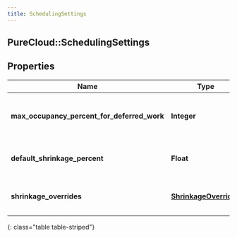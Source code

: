```yaml
---
title: SchedulingSettings
---
```

## PureCloud::SchedulingSettings

## Properties

|Name | Type | Description | Notes|
|------------ | ------------- | ------------- | -------------|
| **max_occupancy_percent_for_deferred_work** | **Integer** | Max occupancy percent for deferred work | [optional] |
| **default_shrinkage_percent** | **Float** | Default shrinkage percent for scheduling | [optional] |
| **shrinkage_overrides** | [**ShrinkageOverrides**](ShrinkageOverrides.html) | Shrinkage overrides for scheduling | [optional] |
{: class="table table-striped"}


